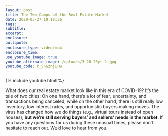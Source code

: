```yaml
---
layout: post
title: The Two Camps of the Real Estate Market
date: 2020-03-27 19:19:26
tags:
subtitle:
excerpt:
enclosure:
pullquote:
enclosure_type: video/mp4
enclosure_time:
use_youtube_image: true
youtube_alternate_image: /uploads/3-26-20yt-2.jpg
youtube_code: P_SnGznjUHw
---
```


{% include youtube.html %}

What does our real estate market look like in this era of COVID-19? It’s the tale of two cities: On one hand, there’s a lot of fear, uncertainty, and transactions being canceled, while on the other hand, there is still really low inventory, low interest rates, and opportunistic buyers making moves. The virus has changed how we do things (e.g., virtual tours instead of open houses), **but we’re still serving buyers’ and sellers’ needs in the market**. If you have any questions for us during these unusual times, please don’t hesitate to reach out. We’d love to hear from you.